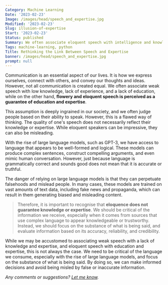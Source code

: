 ```yaml
---
Category: Machine Learning
Date: '2023-02-23'
Image: /images/head/speech_and_expertise.jpg
Modified: '2023-02-23'
Slug: illusion-of-expertise
Start: '2023-02-23'
Status: published
Summary: We often associate eloquent speech with intelligence and knowledge. But what if I told you that this assumption is not always true?
Tags: machine-learning, python
Title: Rethinking the Link Between Speech and Expertise
banner: /images/head/speech_and_expertise.jpg
prompt: null
---
```


Communication is an essential aspect of our lives. It is how we express ourselves, connect with others, and convey our thoughts and ideas. However, not all communication is created equal. We often associate weak speech with low knowledge, lack of experience, and a lack of education, while on the other hand, **flowery and eloquent speech is perceived as a guarantee of education and expertise**.

This assumption is deeply ingrained in our society, and we often judge people based on their ability to speak. However, this is a flawed way of thinking. The quality of one's speech does not necessarily reflect their knowledge or expertise. While eloquent speakers can be impressive, they can also be misleading.

With the rise of large language models, such as GPT-3, we have access to language that appears to be well-formed and logical. These models can produce complex sentences, construct compelling arguments, and even mimic human conversation. However, just because language is grammatically correct and sounds good does not mean that it is accurate or truthful.

The danger of relying on large language models is that they can perpetuate falsehoods and mislead people. In many cases, these models are trained on vast amounts of text data, including fake news and propaganda, which can result in them generating biased and misleading content.

> Therefore, it is important to recognise that **eloquence does not guarantee knowledge or expertise**. We should be critical of the information we receive, especially when it comes from sources that use complex language to appear knowledgeable or trustworthy. Instead, we should focus on the substance of what is being said, and evaluate information based on its accuracy, reliability, and credibility.

While we may be accustomed to associating weak speech with a lack of knowledge and expertise, and eloquent speech with education and expertise, this is not always the case. We need to be critical of the language we consume, especially with the rise of large language models, and focus on the substance of what is being said. By doing so, we can make informed decisions and avoid being misled by false or inaccurate information.

*Any comments or suggestions? [Let me know](mailto:ksafjan@gmail.com?subject=Blog+post).*
